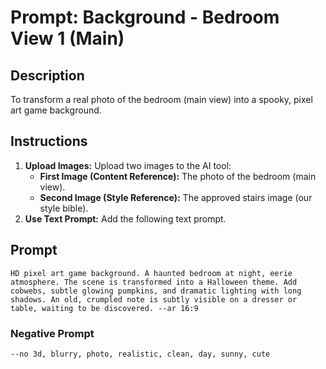 # Prompt: Background - Bedroom View 1 (Main)

## Description
To transform a real photo of the bedroom (main view) into a spooky, pixel art game background.

## Instructions

1.  **Upload Images:** Upload two images to the AI tool:
    *   **First Image (Content Reference):** The photo of the bedroom (main view).
    *   **Second Image (Style Reference):** The approved stairs image (our style bible).
2.  **Use Text Prompt:** Add the following text prompt.

## Prompt

```
HD pixel art game background. A haunted bedroom at night, eerie atmosphere. The scene is transformed into a Halloween theme. Add cobwebs, subtle glowing pumpkins, and dramatic lighting with long shadows. An old, crumpled note is subtly visible on a dresser or table, waiting to be discovered. --ar 16:9
```

### Negative Prompt

```
--no 3d, blurry, photo, realistic, clean, day, sunny, cute
```
